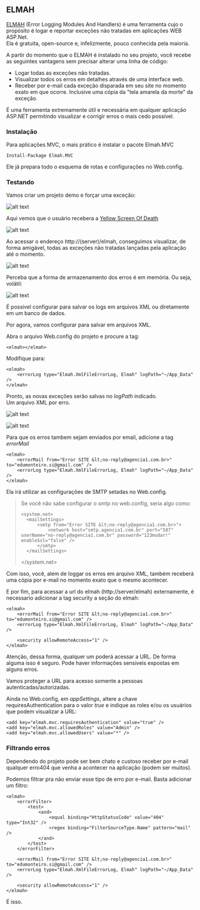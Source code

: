 ## ELMAH ##

[ELMAH](http://elmah.github.io/ "Elmah") (Error Logging Modules And Handlers) é uma ferramenta cujo o propósito é logar e reportar exceções não tratadas em aplicações WEB ASP.Net.  
Ela é gratuita, open-source e, infelizmente, pouco conhecida pela maioria.

A partir do momento que o ELMAH é instalado no seu projeto, você recebe as seguintes vantagens sem precisar alterar uma linha de código:

- Logar todas as exceções não tratadas.
- Visualizar todos os erros em detalhes através de uma interface web.
- Receber por e-mail cada exceção disparada em seu site no momento exato em que ocorre. Inclusive uma cópia da "tela amarela da morte" da exceção.

É uma ferramenta extremamente útil e necessária em qualquer aplicação ASP.NET permitindo visualizar e corrigir erros o mais cedo possível.

### Instalação ###

Para aplicações MVC, o mais prático é instalar o pacote Elmah.MVC

    Install-Package Elmah.MVC

Ele já prepara todo o esquema de rotas e configurações no Web.config.

### Testando ###

Vamos criar um projeto demo e forçar uma exceção:

![alt text](http://git.SITE.com.br:8000/tutoriais/elmah/raw/master/Resources/Screenshot_1.png "Imagem 1")

Aqui vemos que o usuário recebera a [Yellow Screen Of Death](https://en.wikipedia.org/wiki/Screen_of_death#Other_screens_of_death "Yellow Screen Of Death")

![alt text](http://git.SITE.com.br:8000/tutoriais/elmah/raw/master/Resources/Screenshot_2.png "Imagem 2")

Ao acessar o endereço http://(server)/elmah, conseguimos visualizar, de forma amigável, todas as exceções não tratadas lançadas pela aplicação até o momento.

![alt text](http://git.SITE.com.br:8000/tutoriais/elmah/raw/master/Resources/Screenshot_3.png "Imagem 3")

Perceba que a forma de armazenamento dos erros é em memória. Ou seja, volátil:

![alt text](http://git.SITE.com.br:8000/tutoriais/elmah/raw/master/Resources/Screenshot_4.png "Imagem 4")

É possível configurar para salvar os logs em arquivos XML ou diretamente em um banco de dados.

Por agora, vamos configurar para salvar em arquivos XML.

Abra o arquivo Web.config do projeto e procure a tag:

    <elmah></elmah>

Modifique para:

    <elmah>
    	<errorLog type="Elmah.XmlFileErrorLog, Elmah" logPath="~/App_Data" />
    </elmah>

Pronto, as novas exceções serão salvas no *logPath* indicado.  
Um arquivo XML por erro.

![alt text](http://git.SITE.com.br:8000/tutoriais/elmah/raw/master/Resources/Screenshot_5.png "Imagem 5")

![alt text](http://git.SITE.com.br:8000/tutoriais/elmah/raw/master/Resources/Screenshot_6.png "Imagem 6")

Para que os erros tambem sejam enviados por email, adicione a tag *errorMail*

    <elmah>		
    	<errorMail from="Error SITE &lt;no-reply@agencia1.com.br>" to="edumonteiro.si@gmail.com" />
    	<errorLog type="Elmah.XmlFileErrorLog, Elmah" logPath="~/App_Data" />
    </elmah>

Ela irá utilizar as configurações de SMTP setadas no Web.config.

> Se você não sabe configurar o smtp no web.config, seria algo como:
> 
>     <system.net>
> 		<mailSettings>
> 			<smtp from="Error SITE &lt;no-reply@agencia1.com.br>">
> 				<network host="smtp.agencia1.com.br" port="587" userName="no-reply@agencia1.com.br" password="123mudar!" enableSsl="false" />
> 			</smtp>
> 		</mailSettings>
> 	</system.net>



Com isso, você, alem de loggar os erros em arquivo XML, também receberá uma cópia por e-mail no momento exato que o mesmo acontecer.

E por fim, para acessar a url do elmah (http://server/elmah) externamente, é necessario adicionar a tag security a seção do elmah:

    <elmah>		
    	<errorMail from="Error SITE &lt;no-reply@agencia1.com.br>" to="edumonteiro.si@gmail.com" />
    	<errorLog type="Elmah.XmlFileErrorLog, Elmah" logPath="~/App_Data" />

		<security allowRemoteAccess="1" />
    </elmah>

Atenção, dessa forma, qualquer um poderá acessar a URL. De forma alguma isso é seguro. Pode haver informações sensíveis expostas em alguns erros.

Vamos proteger a URL para acesso somente a pessoas autenticadas/autorizadas.

Ainda no Web.config, em *appSettings*, altere a chave requiresAuthentication para o valor *true* e indique as roles e/ou os usuários que podem visualizar a URL:


    <add key="elmah.mvc.requiresAuthentication" value="true" />
  	<add key="elmah.mvc.allowedRoles" value="Admin" />
    <add key="elmah.mvc.allowedUsers" value="*" />


### Filtrando erros ###

Dependendo do projeto pode ser bem chato e custoso receber por e-mail qualquer erro404 que venha a acontecer na aplicação (podem ser muitos).

Podemos filtrar pra não enviar esse tipo de erro por e-mail. Basta adicionar um filtro:

    <elmah>		
		<errorFilter>
      		<test>
          		<and>
		            <equal binding="HttpStatusCode" value="404" type="Int32" />
	        	    <regex binding="FilterSourceType.Name" pattern="mail" />
	          	</and>
      		</test>
		</errorFilter>

    	<errorMail from="Error SITE &lt;no-reply@agencia1.com.br>" to="edumonteiro.si@gmail.com" />
    	<errorLog type="Elmah.XmlFileErrorLog, Elmah" logPath="~/App_Data" />

		<security allowRemoteAccess="1" />
    </elmah>


É isso.